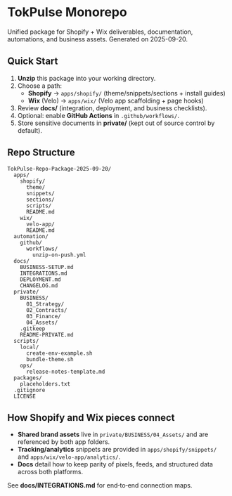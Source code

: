 # TokPulse Monorepo

Unified package for Shopify + Wix deliverables, documentation, automations, and business assets.
Generated on 2025-09-20.

## Quick Start

1. **Unzip** this package into your working directory.
2. Choose a path:
   - **Shopify** → `apps/shopify/` (theme/snippets/sections + install guides)
   - **Wix** (Velo) → `apps/wix/` (Velo app scaffolding + page hooks)
3. Review **docs/** (integration, deployment, and business checklists).
4. Optional: enable **GitHub Actions** in `.github/workflows/`.
5. Store sensitive documents in **private/** (kept out of source control by default).

## Repo Structure

```
TokPulse-Repo-Package-2025-09-20/
  apps/
    shopify/
      theme/
      snippets/
      sections/
      scripts/
      README.md
    wix/
      velo-app/
      README.md
  automation/
    github/
      workflows/
        unzip-on-push.yml
  docs/
    BUSINESS-SETUP.md
    INTEGRATIONS.md
    DEPLOYMENT.md
    CHANGELOG.md
  private/
    BUSINESS/
      01_Strategy/
      02_Contracts/
      03_Finance/
      04_Assets/
    .gitkeep
    README-PRIVATE.md
  scripts/
    local/
      create-env-example.sh
      bundle-theme.sh
    ops/
      release-notes-template.md
  packages/
    placeholders.txt
  .gitignore
  LICENSE
```

## How Shopify and Wix pieces connect

- **Shared brand assets** live in `private/BUSINESS/04_Assets/` and are referenced by both app folders.
- **Tracking/analytics** snippets are provided in `apps/shopify/snippets/` and `apps/wix/velo-app/analytics/`.
- **Docs** detail how to keep parity of pixels, feeds, and structured data across both platforms.

See **docs/INTEGRATIONS.md** for end‑to‑end connection maps.
